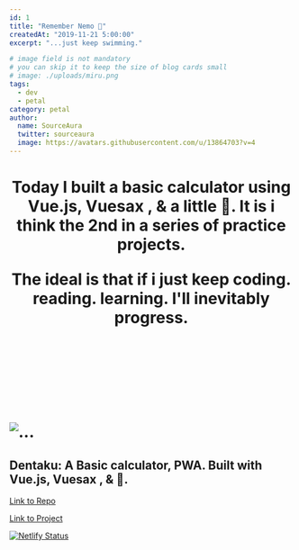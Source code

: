 ```yaml
---
id: 1
title: "Remember Nemo 🎣"
createdAt: "2019-11-21 5:00:00"
excerpt: "...just keep swimming."

# image field is not mandatory
# you can skip it to keep the size of blog cards small
# image: ./uploads/miru.png
tags:
  - dev
  - petal
category: petal
author:
  name: SourceAura
  twitter: sourceaura
  image: https://avatars.githubusercontent.com/u/13864703?v=4
---
```

<h1 align="center">
Today I built a basic calculator using Vue.js, Vuesax , & a little 💜.
It is i think the 2nd in a series of practice projects.

The ideal is that if i just keep coding. reading. learning. I'll inevitably progress.
<h1>

<br>
<br>

<br>

![...](/uploads/dentaku.png)

## Dentaku: A Basic calculator, PWA. Built with Vue.js, Vuesax , & 💜.

[Link to Repo](https://github.com/SourceAura/Dentaku)

[Link to Project](https://dentaku.netlify.com)

[![Netlify Status](https://api.netlify.com/api/v1/badges/1e89f57c-185a-45e3-a537-646d97b9a10e/deploy-status)](https://app.netlify.com/sites/dentaku/deploys)
